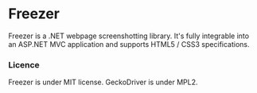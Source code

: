 # Freezer


Freezer is a .NET webpage screenshotting library. It's fully integrable into an ASP.NET MVC application and supports HTML5 / CSS3 specifications.


### Licence
Freezer is under MIT license. GeckoDriver is under MPL2.
